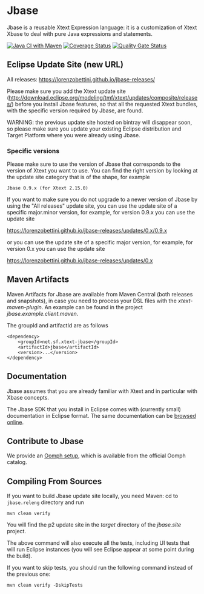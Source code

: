 # Jbase
Jbase is a reusable Xtext Expression language: it is a customization of Xtext Xbase to deal with pure Java expressions and statements.

[![Java CI with Maven](https://github.com/LorenzoBettini/jbase/actions/workflows/maven.yml/badge.svg)](https://github.com/LorenzoBettini/jbase/actions/workflows/maven.yml) [![Coverage Status](https://coveralls.io/repos/LorenzoBettini/jbase/badge.svg?branch=master&service=github)](https://coveralls.io/github/LorenzoBettini/jbase?branch=master) [![Quality Gate Status](https://sonarcloud.io/api/project_badges/measure?project=net.sf.xtext-jbase%3Ajbase.releng&metric=alert_status)](https://sonarcloud.io/dashboard?id=net.sf.xtext-jbase%3Ajbase.releng)

## Eclipse Update Site (new URL)

All releases: https://lorenzobettini.github.io/jbase-releases/

Please make sure you add the Xtext update site (http://download.eclipse.org/modeling/tmf/xtext/updates/composite/releases/) before you install Jbase features, so that all the requested Xtext bundles, with the specific version required by Jbase, are found.

WARNING: the previous update site hosted on bintray will disappear soon, so please make sure you update your existing Eclipse distribution and Target Platform where you were already using Jbase.

### Specific versions

Please make sure to use the version of Jbase that corresponds to the version of Xtext you want to use.  You can find the right version by looking at the update site category that is of the shape, for example

```
Jbase 0.9.x (for Xtext 2.15.0)
```

If you want to make sure you do not upgrade to a newer version of Jbase by using the "All releases" update site, you can use the update site of a specific major.minor version, for example, for version 0.9.x you can use the update site

https://lorenzobettini.github.io/jbase-releases/updates/0.x/0.9.x

or you can use the update site of a specific major version, for example, for version 0.x you can use the update site

https://lorenzobettini.github.io/jbase-releases/updates/0.x

## Maven Artifacts

Maven Artifacts for Jbase are available from Maven Central (both releases and snapshots), in case you need to process your DSL files with the _xtext-maven-plugin_.  An example can be found in the project *jbase.example.client.maven*.

The groupId and artifactId are as follows

```
<dependency>
	<groupId>net.sf.xtext-jbase</groupId>
	<artifactId>jbase</artifactId>
	<version>...</version>
</dependency>
```

## Documentation

Jbase assumes that you are already familiar with Xtext and in particular with Xbase concepts.

The Jbase SDK that you install in Eclipse comes with (currently small) documentation in Eclipse format.  The same documentation can be [browsed online](http://xtext-jbase.sourceforge.net/jbase-documentation/00-Main.html).

## Contribute to Jbase

We provide an [Oomph setup](https://wiki.eclipse.org/Eclipse_Installer), which is available from the official Oomph catalog.

## Compiling From Sources

If you want to build Jbase update site locally, you need Maven: cd to `jbase.releng` directory and run

```
mvn clean verify
```

You will find the p2 update site in the _target_ directory of the _jbase.site_ project.

The above command will also execute all the tests, including UI tests that will run Eclipse instances (you will see Eclipse appear at some point during the build).

If you want to skip tests, you should run the following command instead of the previous one:

```
mvn clean verify -DskipTests
```

